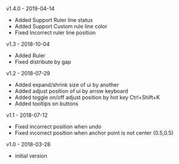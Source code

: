 v1.4.0 - 2019-04-14
- Added Support Ruler line status
- Added Support Custom rule line color
- Fixed Incorrect ruler line position

v1.3 - 2018-10-04
- Added Ruler
- Fixed distribute by gap 

v1.2 - 2018-07-29
- Added expand/shrink size of ui by another
- Added adjust position of ui by arrow keyboard
- Added toggle on/off adjust position by hot key Ctrl+Shift+K
- Added tooltips on buttons

v1.1 - 2018-07-12
- Fixed incorrect position when undo
- Fixed incorrect position when anchor point is not center (0.5,0.5)

v1.0 - 2018-03-28
- initial version